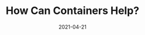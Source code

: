 ---
contentPage: "/guides/containers/what-are-containers/_index.md"
date: '2021-04-21'
lastmod: '2021-06-15'
layout: single
title: How Can Containers Help?
weight: 2
oldPath: "/content/outcomes/secure-software-supply-chain/how-can-containers-help.md"
aliases:
- "/outcomes/secure-software-supply-chain/how-can-containers-help"
---